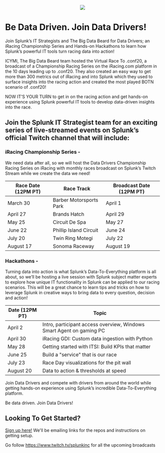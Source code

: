 <p align="center">
  <img src="https://cdn.discordapp.com/attachments/812163910316458016/812366549201584158/DataDrivers-Small.png">
</p>


# Be Data Driven.  Join Data Drivers!
Join Splunk’s IT Strategists and The Big Data Beard for Data Drivers; an iRacing Championship Series and Hands-on Hackathons to learn how Splunk’s powerful IT tools turn racing data into action!

ICYMI, The Big Data Beard team hosted the Virtual Race To .conf20, a broadcast of a Championship Racing Series on the iRacing.com platform in the 10 days leading up to .conf20.  They also created an easy way to get more than 300 metrics out of iRacing and into Splunk which they used to surface insights into the racing action and created the most played BOTN scenario of .conf20! 

NOW IT’S YOUR TURN to get in on the racing action and get hands-on experience using Splunk powerful IT tools to develop data-driven insights into the race.

## Join the Splunk IT Strategist team for an exciting series of live-streamed events on Splunk’s official Twitch channel that will include:

### iRacing Championship Series - 
We need data after all, so we will host the Data Drivers Championship Racing Series on iRacing with monthly races broadcast on Splunk’s Twitch Stream while we create the data we need!  

| Race Date (12PM PT) | Race Track              | Broadcast Date (12PM PT) |
|---------------------|-------------------------|--------------------------|
| March 30            | Barber Motorsports Park | April 1                  |
| April 27            | Brands Hatch            | April 29                 |
| May 25              | Circuit De Spa          | May 27                   |
| June 22             | Phillip Island Circuit  | June 24                  |
| July 20             | Twin Ring Motegi        | July 22                  |
| August 17           | Sonoma Raceway          | August 19                |


### Hackathons - 
Turning data into action is what Splunk’s Data-To-Everything platform is all about, so we’ll be hosting a live session with Splunk subject matter experts to explore how unique IT functionality in Splunk can be applied to our racing scenarios.  This will be a great chance to learn tips and tricks on how to leverage Splunk in creative ways to bring data to every question, decision and action!

| Date (12PM PT) | Topic                                                                |
|----------------|----------------------------------------------------------------------|
| April 2        | Intro, participant access overview, Windows Smart Agent on gaming PC |
| April 30       | iRacing GDI: Custom data ingestion with Python                       |
| May 28         | Getting started with ITSI: Build KPIs that matter                    |
| June 25        | Build a "service" that is our race                                   |
| July 23        | Race Day visualizations for the pit wall                             |
| August 20      | Data to action & thresholds at speed                                 |


Join Data Drivers and compete with drivers from around the world while getting hands-on experience using Splunk’s incredible Data-To-Everything platform.  

Be data driven. Join Data Drivers! 


## Looking To Get Started?

[Sign up here!](https://events.splunk.com/Join_DataDrivers) We'll be emailing links for the repos and instructions on getting setup.

Go follow https://www.twitch.tv/splunkinc for all the upcoming broadcasts
